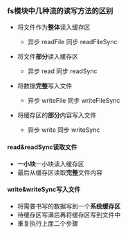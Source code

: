 ### fs模块中几种流的读写方法的区别

- 将文件作为**整体**读入缓存区
    - 异步 readFile 同步 readFileSync

- 将文件**部分**读入缓存区
    - 异步 read 同步 readSync

- 将数据**完整**写入文件
    - 异步 writeFile 同步 writeFileSync

- 将缓存区的**部分**内容写入文件
    - 异步 write 同步 writeSync


#### read&readSync读取文件

- **一小块**一小块读入缓存区
- 最后从缓存区读取**完整**文件内容

#### write&writeSync写入文件

- 将需要书写的数据写到一个**系统缓存区**
- 待缓存区写满后再将缓存区写到文件中
- 重复执行上面二个步骤